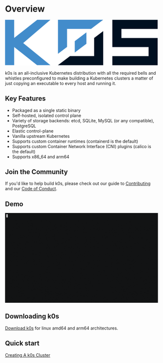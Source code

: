 # Overview
![k0s logo](img/k0s-logo-full-color.svg)

k0s is an all-inclusive Kubernetes distribution with all the required bells and whistles preconfigured to make building a Kubernetes clusters a matter of just copying an executable to every host and running it.

## Key Features
- Packaged as a single static binary
- Self-hosted, isolated control plane
- Variety of storage backends: etcd, SQLite, MySQL (or any compatible), PostgreSQL
- Elastic control-plane
- Vanilla upstream Kubernetes
- Supports custom container runtimes (containerd is the default)
- Supports custom Container Network Interface (CNI) plugins (calico is the default)
- Supports x86_64 and arm64

## Join the Community
If you'd like to help build k0s, please check out our guide to [Contributing](contributors/overview.md) and our [Code of Conduct](contributors/CODE_OF_CONDUCT.md).

## Demo
![k0s demo](img/k0s_demo.gif)

## Downloading k0s
[Download k0s](https://github.com/k0sproject/k0s/releases) for linux amd64 and arm64 architectures.

## Quick start
[Creating A k0s Cluster](create-cluster.md)